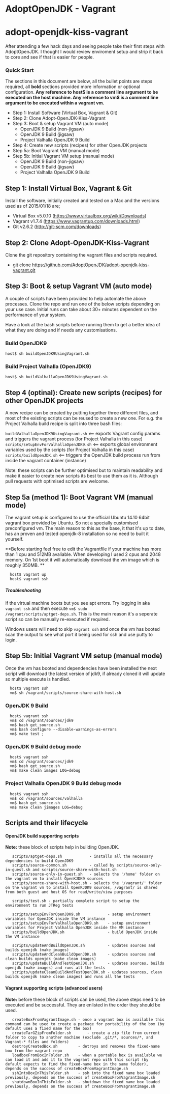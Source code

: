 # AdoptOpenJDK - Vagrant
# adopt-openjdk-kiss-vagrant

After attending a few hack days and seeing people take their first steps with AdoptOpenJDK. I thought I would review enviroment setup and strip it back to core and see if that is easier for people.

### Quick Start
The sections in this document are below, all the bullet points are steps required, all **bold** sections provided more information or optional configuration. **Any reference to host$ is a comment line argument to be executed on the host machine. Any reference to vm$ is a comment line argument to be executed within a vagrant vm.**

  - Step 1: Install Software (Virtual Box, Vagrant & Git)
  - Step 2: Clone Adopt-OpenJDK-Kiss-Vagrant
  - Step 3: Boot & setup Vagrant VM (auto mode)
    - OpenJDK 9 Build (non-jigsaw)
    - OpenJDK 9 Build (jigsaw)
    - Project Valhalla OpenJDK 9 Build
  - Step 4: Create new scripts (recipes) for other OpenJDK projects
  - Step 5a: Boot Vagrant VM (manual mode)
  - Step 5b: Initial Vagrant VM setup (manual mode)
    - OpenJDK 9 Build (non-jigsaw)
    - OpenJDK 9 Build (jigsaw)
    - Project Valhalla OpenJDK 9 Build

## Step 1: Install Virtual Box, Vagrant & Git
Install the software, initially created and tested on a Mac and the versions used as of 2015/01/18 are;
  - Virtual Box v5.0.10 (https://www.virtualbox.org/wiki/Downloads)
  - Vagrant v1.7.4 (https://www.vagrantup.com/downloads.html)
  - Git v2.6.2 (http://git-scm.com/downloads)

## Step 2: Clone Adopt-OpenJDK-Kiss-Vagrant
Clone the git repository containing the vagrant files and scripts required.
  - git clone https://github.com/AdoptOpenJDK/adopt-openjdk-kiss-vagrant.git

## Step 3: Boot & setup Vagrant VM (auto mode)

A couple of scripts have been provided to help automate the above processes. Clone the repo and run one of the below scripts depending on your use case. Initial runs can take about 30+ minutes dependent on the performance of your system.

Have a look at the bash scripts before running them to get a better idea of what they are doing and if needs any customisations.

### Build OpenJDK9

```host$ sh buildOpenJDK9UsingVagrant.sh```

### Build Project Valhalla (OpenJDK9)

```host$ sh buildValhallaOpenJDK9UsingVagrant.sh```


## Step 4 (optinal): Create new scripts (recipes) for other OpenJDK projects

A new recipe can be created by putting together three different files, and most of the existing scripts can be reused to create a new one. For e.g. the Project Valhalla build recipe is split into three bash files:

   ```buildValhallaOpenJDK9UsingVagrant.sh```    <== exports Vagrant config params and triggers the vagrant process (for Project Valhalla in this case)<br/>
   ```scripts/setupEnvForValhallaOpenJDK9.sh```  <== exports global environment variables used by the scripts (for Project Valhalla in this case)<br/>
   ```scripts/buildOpenJDK.sh```        <== triggers the OpenJDK build process run from inside the vagrant container (instance) <br/>

Note: these scripts can be further optimised but to maintain readability and make it easier to create new scripts its best to use them as it is. Although pull requests with optimised scripts are welcome.

## Step 5a (method 1): Boot Vagrant VM (manual mode)
The vagrant setup is configured to use the official Ubuntu 14.10 64bit vagrant box provided by Ubuntu. So not a specially customised preconfigured vm. The main reason to this as the base, it that it's up to date, has an proven and tested openjdk-8 installation so no need to built it yourself.

**Before starting feel free to edit the Vagrantfile if your machine has more than 1 cpu and 512MB avaliable. When developing I used 2 cpus and 2048 memory. On 1st boot it will automatically download the vm image which is roughly 350MB. **

```
  host$ vagrant up
  host$ vagrant ssh
```

##### Troubleshooting
If the virtual machine boots but you see apt errors. Try logging in aka <code>vagrant ssh</code> and then execute <code>vm$ sudo /vagrant/scripts/aptget-deps.sh</code>. This is the main reason it's a seperate script so can be manually re-executed if required.

Windows users will need to skip <code>vagrant ssh</code> and once the vm has booted scan the output to see what port it being used for ssh and use putty to login.

## Step 5b: Initial Vagrant VM setup (manual mode)
Once the vm has booted and dependencies have been installed the next script will download the latest version of jdk9, if already cloned it will update so multiple execute is handled.

```
  host$ vagrant ssh
  vm$ sh /vagrant/scripts/source-share-with-host.sh
```

### OpenJDK 9 Build
```
  host$ vagrant ssh
  vm$ cd /vagrant/sources/jdk9
  vm$ bash get_source.sh
  vm$ bash configure --disable-warnings-as-errors
  vm$ make test ;
```

### OpenJDK 9 Build debug mode
```
  host$ vagrant ssh
  vm$ cd /vagrant/sources/jdk9
  vm$ bash get_source.sh
  vm$ make clean images LOG=debug
```

### Project Valhalla OpenJDK 9 Build debug mode
```
  host$ vagrant ssh
  vm$ cd /vagrant/sources/valhalla
  vm$ bash get_source.sh
  vm$ make clean jimages LOG=debug
```

## Scripts and their lifecycle

#### OpenJDK build supporting scripts
<b>Note:</b> these block of scripts help in building OpenJDK.
```
   scripts/aptget-deps.sh            - installs all the necessary dependencies to build OpenJDK9
   scripts/source-common.sh          - called by scripts/source-only-in-guest.sh and scripts/source-share-with-host.sh
   scripts/source-only-in-guest.sh   - selects the '/home' folder on the vagrant vm to install OpenKJDK9 sources
   scripts/source-share-with-host.sh - selects the '/vagrant/' folder on the vagrant vm to install OpenKJDK9 sources, /vagrant/ is shared from both guest and host OS for read/write/view purposes
   
   scripts/test.sh - partially complete script to setup the environment to run JTReg tests

   scripts/setupEnvForOpenJDK9.sh            - setup environment variables for OpenJDK inside the VM instance
   scripts/setupEnvForValhallaOpenJDK9.sh    - setup environment variables for Project Valhalla OpenJDK inside the VM instance
   scripts/buildOpenJDK.sh                   - build OpenJDK inside the VM instance
   
   scripts/updateAndBuildOpenJDK.sh          - updates sources and builds openjdk (make images)
   scripts/updateAndCleanBuildOpenJDK.sh     - updates sources and clean builds openjdk (make clean images)
   scripts/updateBuildAndTestOpenJDK.sh      - updates sources, builds openjdk (make images) and runs all the tests
   scripts/updateCleanBuildAndTestOpenJDK.sh - updates sources, clean builds openjdk (make clean images) and runs all the tests

```

#### Vagrant supporting scripts (advanced users)
<b>Note:</b> before these block of scripts can be used, the above steps need to be executed and be successful. They are enlisted in the order they should be used.
```
   createBoxFromVagrantImage.sh - once a vagrant box is available this command can be used to create a package for portability of the box (by default uses a fixed name for the box)
   createTarGZipFromFolder.sh       - create a zip file from current folder to copy to another machine (exclude .git/*, sources/*, and Vagrant-* files and folders)
   destroyCreatedBox.sh         - detroys and removes the fixed-name box from the vagrant repo
   loadboxFromBoxInFolder.sh    - when a portable box is available we can load it and add it to the vagrant repo with this script (by default expects to find the fixed-name box in the same folder), depends on the success of createBoxFromVagrantImage.sh
   sshIntoBoxInThisFolder.sh    - ssh into the fixed name box loaded previously, depends on the success of createBoxFromVagrantImage.sh
   shutdownBoxInThisFolder.sh   - shutdown the fixed name box loaded previously, depends on the success of createBoxFromVagrantImage.sh
```
